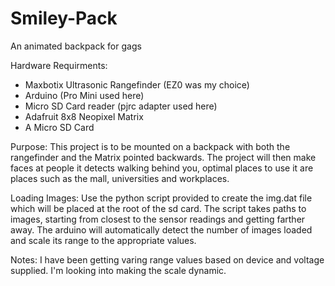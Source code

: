 # Smiley-Pack
An animated backpack for gags

Hardware Requirments: 
- Maxbotix Ultrasonic Rangefinder (EZ0 was my choice)
- Arduino (Pro Mini used here)
- Micro SD Card reader (pjrc adapter used here)
- Adafruit 8x8 Neopixel Matrix
- A Micro SD Card

Purpose:
This project is to be mounted on a backpack with both the rangefinder and the Matrix pointed backwards. The project will then make faces at people it detects walking behind you, optimal places to use it are places such as the mall, universities and workplaces.

Loading Images:
Use the python script provided to create the img.dat file which will be placed at the root of the sd card. The script takes paths to images, starting from closest to the sensor readings and getting farther away. The arduino will automatically detect the number of images loaded and scale its range to the appropriate values.

Notes:
I have been getting varing range values based on device and voltage supplied. I'm looking into making the scale dynamic.
